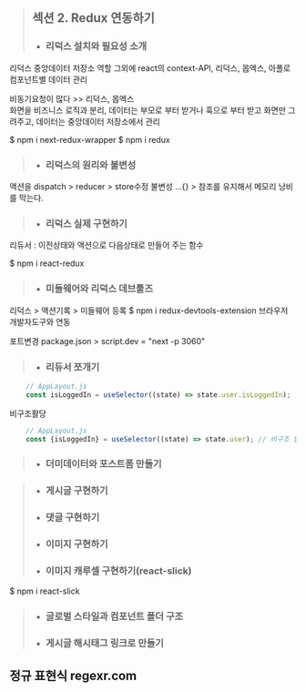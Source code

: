 > ## 섹션 2. Redux 연동하기  
>- ### 리덕스 설치와 필요성 소개  
리덕스 중앙데이터 저장소 역할
그외에 react의 context-API, 리덕스, 몹엑스, 아폴로  
컴포넌트별 데이터 관리

비동기요청이 많다 >> 리덕스, 몹엑스  
화면을 비즈니스 로직과 분리, 데이터는 부모로 부터 받거나 훅으로 부터 받고 화면만 그려주고, 데이터는 중앙데이터 저장소에서 관리

$ npm i next-redux-wrapper
$ npm i redux

>- ### 리덕스의 원리와 불변성  
액션을 dispatch > reducer > store수정
불변성 ...{} > 참조를 유지해서 메모리 낭비를 막는다.

>- ### 리덕스 실제 구현하기  
리듀서 : 이전상태와 액션으로 다음상태로 만들어 주는 함수

$ npm i react-redux
>- ### 미들웨어와 리덕스 데브툴즈  
리덕스 > 액션기록 > 미들웨어 등록
$ npm i redux-devtools-extension 브라우저 개발자도구와 연동

포트변경 
package.json > script.dev = "next -p 3060"

>- ### 리듀서 쪼개기  
```javascript
    // AppLayout.js    
    const isLoggedIn = useSelector((state) => state.user.isLoggedIn);
```
비구조활당
```javascript
    // AppLayout.js    
    const {isLoggedIn} = useSelector((state) => state.user); // 비구조 할당
```
>- ### 더미데이터와 포스트폼 만들기  

>- ### 게시글 구현하기  
>- ### 댓글 구현하기  
>- ### 이미지 구현하기  
>- ### 이미지 캐루셀 구현하기(react-slick)  
$ npm i react-slick
>- ### 글로벌 스타일과 컴포넌트 폴더 구조  
>- ### 게시글 해시태그 링크로 만들기  
정규 표현식 regexr.com
----